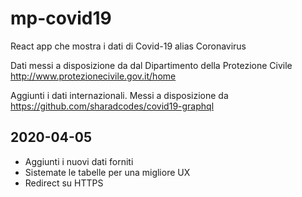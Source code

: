 # mp-covid19

React app che mostra i dati di Covid-19 alias Coronavirus

Dati messi a disposizione da dal Dipartimento della Protezione Civile
http://www.protezionecivile.gov.it/home

Aggiunti i dati internazionali.
Messi a disposizione da https://github.com/sharadcodes/covid19-graphql

## 2020-04-05
- Aggiunti i nuovi dati forniti
- Sistemate le tabelle per una migliore UX
- Redirect su HTTPS
